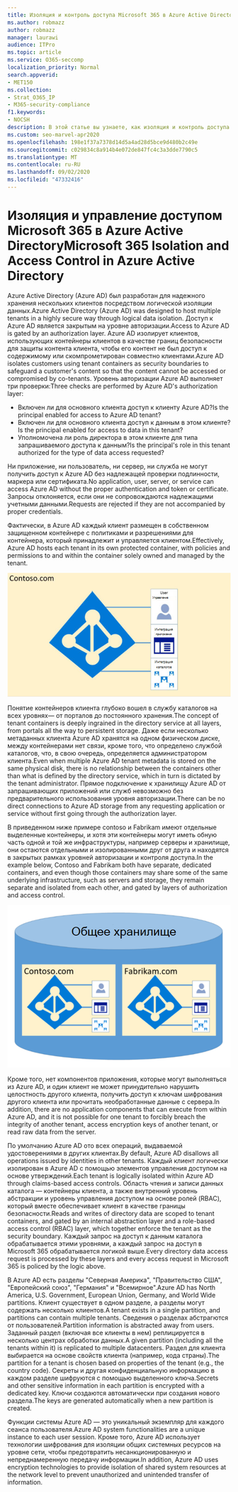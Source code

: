 ```yaml
---
title: Изоляция и контроль доступа Microsoft 365 в Azure Active Directory
ms.author: robmazz
author: robmazz
manager: laurawi
audience: ITPro
ms.topic: article
ms.service: O365-seccomp
localization_priority: Normal
search.appverid:
- MET150
ms.collection:
- Strat_O365_IP
- M365-security-compliance
f1.keywords:
- NOCSH
description: В этой статье вы узнаете, как изоляция и контроль доступа работают для хранения данных для нескольких клиентов, изолированных друг от друга в Azure Active Directory.
ms.custom: seo-marvel-apr2020
ms.openlocfilehash: 198e1f37a7378d14d5a4ad28d5bce9d480b2c49e
ms.sourcegitcommit: c029834c8a914b4e072de847fc4c3a3dde7790c5
ms.translationtype: MT
ms.contentlocale: ru-RU
ms.lasthandoff: 09/02/2020
ms.locfileid: "47332416"
---
```

# <a name="microsoft-365-isolation-and-access-control-in-azure-active-directory"></a><span data-ttu-id="77fe8-103">Изоляция и управление доступом Microsoft 365 в Azure Active Directory</span><span class="sxs-lookup"><span data-stu-id="77fe8-103">Microsoft 365 Isolation and Access Control in Azure Active Directory</span></span>

<span data-ttu-id="77fe8-104">Azure Active Directory (Azure AD) был разработан для надежного хранения нескольких клиентов посредством логической изоляции данных.</span><span class="sxs-lookup"><span data-stu-id="77fe8-104">Azure Active Directory (Azure AD) was designed to host multiple tenants in a highly secure way through logical data isolation.</span></span> <span data-ttu-id="77fe8-105">Доступ к Azure AD является закрытым на уровне авторизации.</span><span class="sxs-lookup"><span data-stu-id="77fe8-105">Access to Azure AD is gated by an authorization layer.</span></span> <span data-ttu-id="77fe8-106">Azure AD изолирует клиентов, использующих контейнеры клиентов в качестве границ безопасности для защиты контента клиента, чтобы его контент не был доступ к содержимому или скомпрометирован совместно клиентами.</span><span class="sxs-lookup"><span data-stu-id="77fe8-106">Azure AD isolates customers using tenant containers as security boundaries to safeguard a customer's content so that the content cannot be accessed or compromised by co-tenants.</span></span> <span data-ttu-id="77fe8-107">Уровень авторизации Azure AD выполняет три проверки:</span><span class="sxs-lookup"><span data-stu-id="77fe8-107">Three checks are performed by Azure AD's authorization layer:</span></span>

- <span data-ttu-id="77fe8-108">Включен ли для основного клиента доступ к клиенту Azure AD?</span><span class="sxs-lookup"><span data-stu-id="77fe8-108">Is the principal enabled for access to Azure AD tenant?</span></span>
- <span data-ttu-id="77fe8-109">Включен ли для основного клиента доступ к данным в этом клиенте?</span><span class="sxs-lookup"><span data-stu-id="77fe8-109">Is the principal enabled for access to data in this tenant?</span></span>
- <span data-ttu-id="77fe8-110">Уполномочена ли роль директора в этом клиенте для типа запрашиваемого доступа к данным?</span><span class="sxs-lookup"><span data-stu-id="77fe8-110">Is the principal's role in this tenant authorized for the type of data access requested?</span></span>

<span data-ttu-id="77fe8-111">Ни приложение, ни пользователь, ни сервер, ни служба не могут получить доступ к Azure AD без надлежащей проверки подлинности, маркера или сертификата.</span><span class="sxs-lookup"><span data-stu-id="77fe8-111">No application, user, server, or service can access Azure AD without the proper authentication and token or certificate.</span></span> <span data-ttu-id="77fe8-112">Запросы отклоняется, если они не сопровождаются надлежащими учетными данными.</span><span class="sxs-lookup"><span data-stu-id="77fe8-112">Requests are rejected if they are not accompanied by proper credentials.</span></span>

<span data-ttu-id="77fe8-113">Фактически, в Azure AD каждый клиент размещен в собственном защищенном контейнере с политиками и разрешениями для контейнера, который принадлежит и управляется клиентом.</span><span class="sxs-lookup"><span data-stu-id="77fe8-113">Effectively, Azure AD hosts each tenant in its own protected container, with policies and permissions to and within the container solely owned and managed by the tenant.</span></span>
 
![Контейнер Azure](../media/office-365-isolation-azure-container.png)

<span data-ttu-id="77fe8-115">Понятие контейнеров клиента глубоко вошел в службу каталогов на всех уровнях— от порталов до постоянного хранения.</span><span class="sxs-lookup"><span data-stu-id="77fe8-115">The concept of tenant containers is deeply ingrained in the directory service at all layers, from portals all the way to persistent storage.</span></span> <span data-ttu-id="77fe8-116">Даже если несколько метаданных клиента Azure AD хранятся на одном физическом диске, между контейнерами нет связи, кроме того, что определено службой каталогов, что, в свою очередь, определяется администратором клиента.</span><span class="sxs-lookup"><span data-stu-id="77fe8-116">Even when multiple Azure AD tenant metadata is stored on the same physical disk, there is no relationship between the containers other than what is defined by the directory service, which in turn is dictated by the tenant administrator.</span></span> <span data-ttu-id="77fe8-117">Прямое подключение к хранилищу Azure AD от запрашивающих приложений или служб невозможно без предварительного использования уровня авторизации.</span><span class="sxs-lookup"><span data-stu-id="77fe8-117">There can be no direct connections to Azure AD storage from any requesting application or service without first going through the authorization layer.</span></span>

<span data-ttu-id="77fe8-118">В приведенном ниже примере contoso и Fabrikam имеют отдельные выделенные контейнеры, и хотя эти контейнеры могут иметь обную часть одной и той же инфраструктуры, например серверы и хранилище, они остаются отдельными и изолированными друг от друга и находятся в закрытых рамках уровней авторизации и контроля доступа.</span><span class="sxs-lookup"><span data-stu-id="77fe8-118">In the example below, Contoso and Fabrikam both have separate, dedicated containers, and even though those containers may share some of the same underlying infrastructure, such as servers and storage, they remain separate and isolated from each other, and gated by layers of authorization and access control.</span></span>
 
![Выделенные контейнеры Azure](../media/office-365-isolation-azure-dedicated-containers.png)

<span data-ttu-id="77fe8-120">Кроме того, нет компонентов приложения, которые могут выполняться из Azure AD, и один клиент не может принудительно нарушить целостность другого клиента, получить доступ к ключам шифрования другого клиента или прочитать необработанные данные с сервера.</span><span class="sxs-lookup"><span data-stu-id="77fe8-120">In addition, there are no application components that can execute from within Azure AD, and it is not possible for one tenant to forcibly breach the integrity of another tenant, access encryption keys of another tenant, or read raw data from the server.</span></span>

<span data-ttu-id="77fe8-121">По умолчанию Azure AD ото всех операций, выдаваемой удостоверениями в других клиентах.</span><span class="sxs-lookup"><span data-stu-id="77fe8-121">By default, Azure AD disallows all operations issued by identities in other tenants.</span></span> <span data-ttu-id="77fe8-122">Каждый клиент логически изолирован в Azure AD с помощью элементов управления доступом на основе утверждений.</span><span class="sxs-lookup"><span data-stu-id="77fe8-122">Each tenant is logically isolated within Azure AD through claims-based access controls.</span></span> <span data-ttu-id="77fe8-123">Область чтения и записи данных каталога — контейнеры клиента, а также внутренний уровень абстракции и уровень управления доступом на основе ролей (RBAC), который вместе обеспечивает клиент в качестве границы безопасности.</span><span class="sxs-lookup"><span data-stu-id="77fe8-123">Reads and writes of directory data are scoped to tenant containers, and gated by an internal abstraction layer and a role-based access control (RBAC) layer, which together enforce the tenant as the security boundary.</span></span> <span data-ttu-id="77fe8-124">Каждый запрос на доступ к данным каталога обрабатывается этими уровнями, а каждый запрос на доступ в Microsoft 365 обрабатывается логикой выше.</span><span class="sxs-lookup"><span data-stu-id="77fe8-124">Every directory data access request is processed by these layers and every access request in Microsoft 365 is policed by the logic above.</span></span>

<span data-ttu-id="77fe8-125">В Azure AD есть разделы "Северная Америка", "Правительство США", "Европейский союз", "Германия" и "Всемирное".</span><span class="sxs-lookup"><span data-stu-id="77fe8-125">Azure AD has North America, U.S. Government, European Union, Germany, and World Wide partitions.</span></span> <span data-ttu-id="77fe8-126">Клиент существует в одном разделе, а разделы могут содержать несколько клиентов.</span><span class="sxs-lookup"><span data-stu-id="77fe8-126">A tenant exists in a single partition, and partitions can contain multiple tenants.</span></span> <span data-ttu-id="77fe8-127">Сведения о разделах абстрагются от пользователей.</span><span class="sxs-lookup"><span data-stu-id="77fe8-127">Partition information is abstracted away from users.</span></span> <span data-ttu-id="77fe8-128">Заданный раздел (включая все клиенты в нем) реплицируется в несколько центрах обработки данных.</span><span class="sxs-lookup"><span data-stu-id="77fe8-128">A given partition (including all the tenants within it) is replicated to multiple datacenters.</span></span> <span data-ttu-id="77fe8-129">Раздел для клиента выбирается на основе свойств клиента (например, кода страны).</span><span class="sxs-lookup"><span data-stu-id="77fe8-129">The partition for a tenant is chosen based on properties of the tenant (e.g., the country code).</span></span> <span data-ttu-id="77fe8-130">Секреты и другая конфиденциальную информацию в каждом разделе шифруются с помощью выделенного ключа.</span><span class="sxs-lookup"><span data-stu-id="77fe8-130">Secrets and other sensitive information in each partition is encrypted with a dedicated key.</span></span> <span data-ttu-id="77fe8-131">Ключи создаются автоматически при создания нового раздела.</span><span class="sxs-lookup"><span data-stu-id="77fe8-131">The keys are generated automatically when a new partition is created.</span></span>

<span data-ttu-id="77fe8-132">Функции системы Azure AD — это уникальный экземпляр для каждого сеанса пользователя.</span><span class="sxs-lookup"><span data-stu-id="77fe8-132">Azure AD system functionalities are a unique instance to each user session.</span></span> <span data-ttu-id="77fe8-133">Кроме того, Azure AD использует технологии шифрования для изоляции общих системных ресурсов на уровне сети, чтобы предотвратить несанкционированную и непреднамеренную передачу информации.</span><span class="sxs-lookup"><span data-stu-id="77fe8-133">In addition, Azure AD uses encryption technologies to provide isolation of shared system resources at the network level to prevent unauthorized and unintended transfer of information.</span></span>
